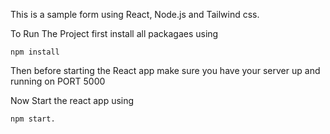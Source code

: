 This is a sample form using React, Node.js and Tailwind css.


To Run The Project first install all packagaes using

``` npm install ```

Then before starting the React app make sure you have your server up and running on PORT 5000 


Now Start the react app using 

``` npm start. ```
